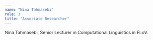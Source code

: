 ```yaml
---
name: "Nina Tahmasebi"
role: 3 
title: "Associate Researcher"
---
```


Nina Tahmasebi, Senior Lecturer in Computational Linguistics in FLoV.
